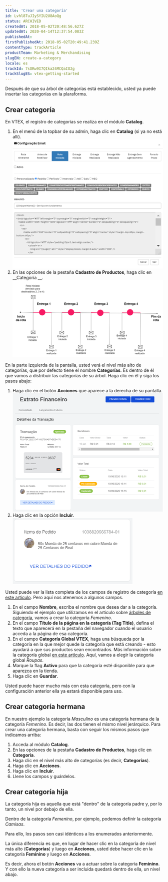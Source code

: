 ```yaml
---
title: 'Crear una categoría'
id: Lvhl8TuJIySYIU2U8AoQg
status: ARCHIVED
createdAt: 2018-05-02T20:48:56.627Z
updatedAt: 2020-04-14T12:37:54.083Z
publishedAt: 
firstPublishedAt: 2018-05-02T20:49:41.239Z
contentType: trackArticle
productTeam: Marketing & Merchandising
slugEN: create-a-category
locale: es
trackId: 7sORw9I7QIka24MCQaIO2g
trackSlugES: vtex-getting-started
---
```


Después de que su árbol de categorías está establecido, usted ya puede insertar las categorías en la plaraforma.

## Crear categoría

En VTEX, el registro de categorías se realiza en el módulo __Catalog__.

1. En el menú de la topbar de su admin, haga clic en __Catalog__ (si ya no está allí).![Catalog](https://raw.githubusercontent.com/vtexdocs/help-center-content/refs/heads/main/_1.png)
2. En las opciones de la pestaña __Cadastro de Productos__, haga clic en __Categoría __.![Categoria](https://raw.githubusercontent.com/vtexdocs/help-center-content/refs/heads/main/_2.png)

En la parte izquierda de la pantalla, usted verá el nivel más alto de categorías, que por defecto tiene el nombre __Categorías__. Es dentro de él que vamos a distribuir las categorías de su árbol.
Haga clic en él y siga los pasos abajo:

1. Haga clic en el botón __Acciones__ que aparece a la derecha de su pantalla.![acoes](https://raw.githubusercontent.com/vtexdocs/help-center-content/refs/heads/main/_3.png)
2. Haga clic en la opción __Incluir__.![incluir](https://raw.githubusercontent.com/vtexdocs/help-center-content/refs/heads/main/_4.png)

Usted puede ver la lista completa de los campos de registro de categoría [en este artículo](/pt/tutorial/campos-de-cadastro-de-categoria).
Pero aquí nos atenemos a algunos campos.

1. En el campo __Nombre__, escriba el nombre que desea dar a la categoría. Siguiendo el ejemplo que utilizamos en el artículo sobre [árboles de categoría](/es/getting-started/crear-el-arbol-de-categorias), vamos a crear la categoría *Femenino*.
2. En el campo __Título de la página en la categoría (Tag Title)__, defina el texto que aparecerá en la pestaña del navegador cuando el usuario acceda a la página de esa categoría.
3. En el campo __Categoría Global VTEX__, haga una búsqueda por la categoría en la que mejor quede la categoría que está creando - esto ayudará a que sus productos sean encontrados. Más información sobre la categoría global [en este artículo](/es/tutorial/configurando-a-categoria-global). Aquí, vamos a elegir la categoría global *Roupas*.
4. Marque la flag __Activo__ para que la categoría esté disponible para que aparezca en la tienda.
5. Haga clic en __Guardar__.

Usted puede hacer mucho más con esta categoría, pero con la configuración anterior ella ya estará disponible para uso.

## Crear categoría hermana

En nuestro ejemplo la categoría *Masculino* es una categoría hermana de la categoría *Femenino*. Es decir, las dos tienen el mismo nivel jerárquico.
Para crear una categoría hermana, basta con seguir los mismos pasos que indicamos arriba:
1. Acceda al módulo __Catalog__.
2. En las opciones de la pestaña __Cadastro de Productos__, haga clic en __Categoría__.
3. Haga clic en el nivel más alto de categorías (es decir, __Categorías__).
4. Haga clic en __Acciones__.
5. Haga clic en __Incluir__.
6. Llene los campos y guárdelos.

## Crear categoría hija

La categoría hija es aquella que está "dentro" de la categoría padre y, por lo tanto, un nivel por debajo de ella.

Dentro de la categoría *Femenino*, por ejemplo, podemos definir la categoría *Camisas*.

Para ello, los pasos son casi idénticos a los enumerados anteriormente.

La única diferencia es que, en lugar de hacer clic en la categoría de nivel más alto (__Categorías__) y luego en __Acciones__, usted debe hacer clic en la categoría __Feminino__ y luego en __Acciones__.

Es decir, ahora el botón __Acciones__ va a actuar sobre la categoría __Feminino__. Y con ello la nueva categoría a ser incluida quedará dentro de ella, un nivel abajo.
